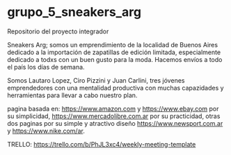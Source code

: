 # grupo_5_sneakers_arg
Repositorio del proyecto integrador

Sneakers Arg; somos un emprendimiento de la localidad de Buenos Aires dedicado a la importación de zapatillas de edición limitada, especialmente dedicado a todxs con un buen gusto para la moda.
Hacemos envíos a todo el país los días de semana.

Somos Lautaro Lopez, Ciro Pizzini y Juan Carlini, tres jóvenes emprendedores con una mentalidad productiva con muchas capazidades y herramientas para llevar a cabo nuestro plan.

pagina basada en: 
https://www.amazon.com y https://www.ebay.com por su simplicidad,  https://www.mercadolibre.com.ar por su practicidad, otras dos paginas por su simple y atractivo diseño https://www.newsport.com.ar y https://www.nike.com/ar.

TRELLO: https://trello.com/b/PhJL3xc4/weekly-meeting-template

